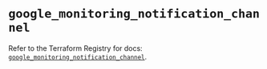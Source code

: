 # `google_monitoring_notification_channel`

Refer to the Terraform Registry for docs: [`google_monitoring_notification_channel`](https://registry.terraform.io/providers/hashicorp/google-beta/5.42.0/docs/resources/google_monitoring_notification_channel).

